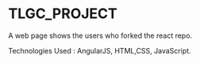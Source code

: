 # TLGC_PROJECT
A web page shows the users who forked the react repo.

Technologies Used : AngularJS, HTML,CSS, JavaScript.

